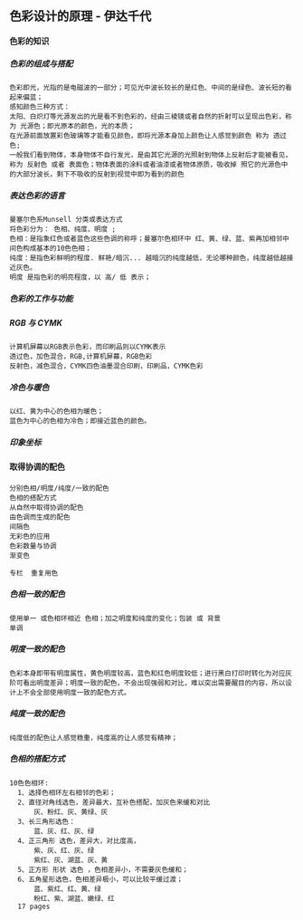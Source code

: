 ## 色彩设计的原理 - 伊达千代

#### 色彩的知识
##### 色彩的组成与搭配
    色彩即光，光指的是电磁波的一部分；可见光中波长较长的是红色、中间的是绿色、波长短的看起来偏蓝；
    感知颜色三种方式：
    太阳、白炽灯等光源发出的光是看不到色彩的，经由三棱镜或者自然的折射可以呈现出色彩，称为 光源色；即光原本的颜色，光的本质；
    在光源前面放置彩色玻璃等才能看见颜色，即将光源本身加上颜色让人感觉到颜色 称为 透过色;
    一般我们看到物体，本身物体不自行发光，是由其它光源的光照射到物体上反射后才能被看见，称为 反射色 或者 表面色；物体表面的涂料或者油漆或者物体原质，吸收掉 照它的光源色中的大部分波长，剩下不吸收的反射到视觉中即为看到的颜色
##### 表达色彩的语言
    曼塞尔色系Munsell 分类或表达方式
    将色彩分为： 色相、纯度、明度 ;
    色相：是指象红色或者蓝色这些色调的称呼；曼塞尔色相环中 红、黄、绿、蓝、紫再加相邻中间色构成基本的10色色相；
    纯度：是指色彩鲜明的程度. 鲜艳/暗沉... 越暗沉的纯度越低，无论哪种颜色，纯度越低越接近灰色。
    明度 是指色彩的明亮程度，以 高/ 低 表示；
##### 色彩的工作与功能
##### RGB 与 CYMK
    计算机屏幕以RGB表示色彩，而印刷品则以CYMK表示
    透过色，加色混合，RGB,计算机屏幕，RGB色彩
    反射色，减色混合，CYMK四色油墨混合印刷，印刷品，CYMK色彩
##### 冷色与暖色
    以红、黄为中心的色相为暖色；
    蓝色为中心的色相为冷色；即接近蓝色的颜色。

##### 印象坐标

#### 取得协调的配色
    分别色相/明度/纯度/一致的配色
    色相的搭配方式
    从自然中取得协调的配色
    由色调而生成的配色
    间隔色
    无彩色的应用
    色彩数量与协调
    渐变色

    专栏  重复用色

##### 色相一致的配色
    使用单一 或色相环相近 色相；加之明度和纯度的变化；包装 或 背景
    单调
##### 明度一致的配色
    色彩本身即带有明度属性，黄色明度较高，蓝色和红色明度较低；进行黑白打印时转化为对应灰阶可看出明度差异；明度一致的配色，不会出现强弱和对比，难以突出需要醒目的内容，所以设计上不会全部使用明度一致的配色方式。

##### 纯度一致的配色
    纯度低的配色让人感觉稳重，纯度高的让人感觉有精神；

##### 色相的搭配方式
    10色色相环:
      1、选择色相环左右相邻的色彩；
      2、直径对角线选色，差异最大，互补色搭配，加灰色来缓和对比
          灰、粉红、灰、黄绿、灰
      3、长三角形选色：
          蓝、灰、红、灰、绿
      4、正三角形 选色，差异大，对比度高，
          紫、灰、红、灰、绿
          紫红、灰、湖蓝、灰、黄
      5、正方形 形状 选色 ，色相差异小，不需要灰色缓和；
      6、五角星形选色，色相差异极小，可以比较平缓过渡；
          蓝、紫红、红、黄、绿
          粉红、紫、湖蓝、嫩绿、红
      17 pages

